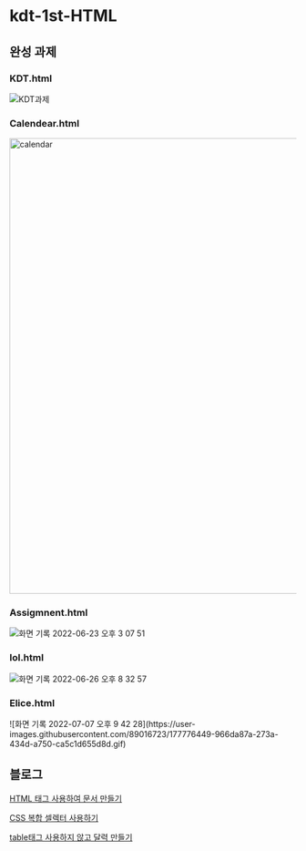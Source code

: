 # kdt-1st-HTML

<h2>완성 과제</h2>

<h3>KDT.html</h3>

![KDT과제](https://user-images.githubusercontent.com/89016723/174494582-12ec55fb-e8b5-471d-a02d-e8e40a4bdfc4.gif)

<h3>Calendear.html</h3>

<img width="800" alt="calendar" src="https://user-images.githubusercontent.com/89016723/174735323-0443556e-e944-4053-807b-8a4e56b6d9a3.png">

<h3>Assigmnent.html</h3>

![화면 기록 2022-06-23 오후 3 07 51](https://user-images.githubusercontent.com/89016723/175227501-d1490f05-5646-447b-b75f-223cc6ff8262.gif)

<h3>lol.html</h3>

![화면 기록 2022-06-26 오후 8 32 57](https://user-images.githubusercontent.com/89016723/175812163-d5f5219d-d31a-48ce-a758-455e9493658e.gif)

<h3>Elice.html</h3>
![화면 기록 2022-07-07 오후 9 42 28](https://user-images.githubusercontent.com/89016723/177776449-966da87a-273a-434d-a750-ca5c1d655d8d.gif)



<h2>블로그</h2>

<a href="https://jangvascript.tistory.com/entry/HTML-HTML-%ED%83%9C%EA%B7%B8-%EC%82%AC%EC%9A%A9%ED%95%98%EC%97%AC-HTML%EB%AC%B8%EC%84%9C-%EB%A7%8C%EB%93%A4%EA%B8%B0?category=939222">HTML 태그 사용하여 문서 만들기</a>

<a href= "https://jangvascript.tistory.com/entry/CSS-HTML%EC%97%90-CSS%EC%84%A0%ED%83%9D%EC%9E%90%EC%85%80%EB%A0%89%ED%84%B0-%EC%A1%B0%ED%95%A9-%EC%82%AC%EC%9A%A9%ED%95%98%EA%B8%B0?category=939222">CSS 복합 셀렉터 사용하기</a>

<a href= "https://jangvascript.tistory.com/entry/CSS-table-%EC%82%AC%EC%9A%A9%ED%95%98%EC%A7%80-%EC%95%8A%EA%B3%A0-%EB%8B%AC%EB%A0%A5-%EB%A7%8C%EB%93%A4%EA%B8%B0-CSS-text-%EC%86%8D%EC%84%B1"> table태그 사용하지 않고 달력 만들기 </a>
